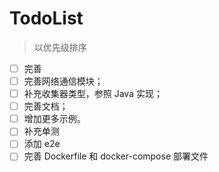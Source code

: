 # TodoList

> 以优先级排序

- [ ] 完善
- [ ] 完善网络通信模块；
- [ ] 补充收集器类型，参照 Java 实现；
- [ ] 完善文档；
- [ ] 增加更多示例。
- [ ] 补充单测
- [ ] 添加 e2e
- [ ] 完善 Dockerfile 和 docker-compose 部署文件
